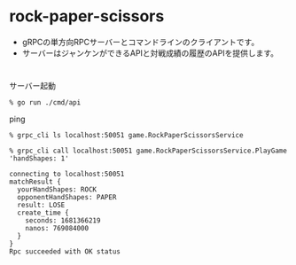# rock-paper-scissors
- gRPCの単方向RPCサーバーとコマンドラインのクライアントです。
- サーバーはジャンケンができるAPIと対戦成績の履歴のAPIを提供します。



# 

サーバー起動
```
% go run ./cmd/api
```

ping
```
% grpc_cli ls localhost:50051 game.RockPaperScissorsService
```

```shell
% grpc_cli call localhost:50051 game.RockPaperScissorsService.PlayGame 'handShapes: 1'
```


```out
connecting to localhost:50051
matchResult {
  yourHandShapes: ROCK
  opponentHandShapes: PAPER
  result: LOSE
  create_time {
    seconds: 1681366219
    nanos: 769084000
  }
}
Rpc succeeded with OK status
```


